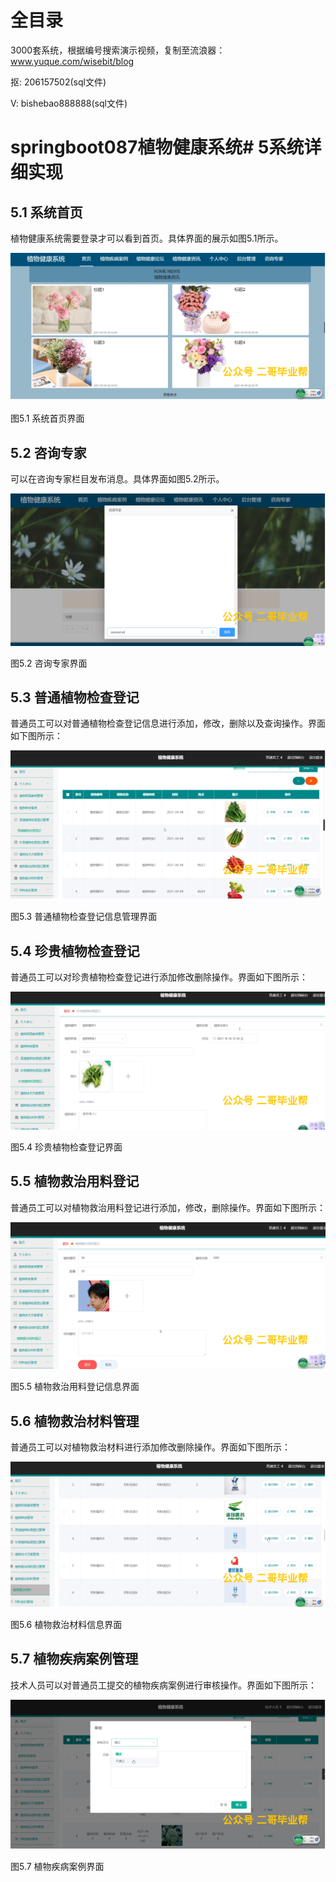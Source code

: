 # 全目录

3000套系统，根据编号搜索演示视频，复制至流浪器：www.yuque.com/wisebit/blog


<p>抠: 206157502(sql文件)</p>
<p>V: bishebao888888(sql文件)</p>


# springboot087植物健康系统# 5系统详细实现
## 5.1 系统首页
植物健康系统需要登录才可以看到首页。具体界面的展示如图5.1所示。

![](/md/blog.010.png)

图5.1 系统首页界面
## 5.2 咨询专家
可以在咨询专家栏目发布消息。具体界面如图5.2所示。

![](/md/blog.011.png)

图5.2 咨询专家界面
## 5.3 普通植物检查登记
普通员工可以对普通植物检查登记信息进行添加，修改，删除以及查询操作。界面如下图所示：

![](/md/blog.012.png)

图5.3 普通植物检查登记信息管理界面
## 5.4 珍贵植物检查登记
普通员工可以对珍贵植物检查登记进行添加修改删除操作。界面如下图所示：

![](/md/blog.013.png)

图5.4 珍贵植物检查登记界面

## 5.5 植物救治用料登记
普通员工可以对植物救治用料登记进行添加，修改，删除操作。界面如下图所示：

![](/md/blog.014.png)

图5.5 植物救治用料登记信息界面
## 5.6 植物救治材料管理
普通员工可以对植物救治材料进行添加修改删除操作。界面如下图所示：

![](/md/blog.015.png)

图5.6 植物救治材料信息界面
## 5.7 植物疾病案例管理
技术人员可以对普通员工提交的植物疾病案例进行审核操作。界面如下图所示：


![](/md/blog.016.png)

图5.7 植物疾病案例界面













